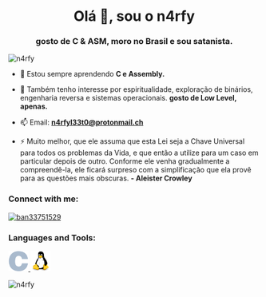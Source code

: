 <h1 align="center">Olá 👋, sou o n4rfy</h1>
<h3 align="center">gosto de C & ASM, moro no Brasil e sou satanista.</h3>

<p align="left"> <img src="https://komarev.com/ghpvc/?username=n4rfy&label=Profile%20views&color=0e75b6&style=flat" alt="n4rfy" /> </p>

- 🌱 Estou sempre aprendendo **C e Assembly.**

- 💬 Também tenho interesse por espiritualidade, exploração de binários, engenharia reversa e sistemas operacionais. **gosto de Low Level, apenas.**

- 📫 Email: **n4rfyl33t0@protonmail.ch**

- ⚡ Muito melhor, que ele assuma que esta Lei seja a Chave Universal para todos os problemas da Vida, e que então a utilize para um caso em particular depois de outro. Conforme ele venha gradualmente a compreendê-la, ele ficará surpreso com a simplificação que ela provê para as questões mais obscuras. **- Aleister Crowley**

<h3 align="left">Connect with me:</h3>
<p align="left">
<a href="https://twitter.com/ban33751529" target="blank"><img align="center" src="https://cdn.jsdelivr.net/npm/simple-icons@3.0.1/icons/twitter.svg" alt="ban33751529" height="30" width="40" /></a>
</p>

<h3 align="left">Languages and Tools:</h3>
<p align="left"> <a href="https://www.cprogramming.com/" target="_blank"> <img src="https://raw.githubusercontent.com/devicons/devicon/master/icons/c/c-original.svg" alt="c" width="40" height="40"/> </a> <a href="https://www.linux.org/" target="_blank"> <img src="https://raw.githubusercontent.com/devicons/devicon/master/icons/linux/linux-original.svg" alt="linux" width="40" height="40"/> </a> </p>

<p><img align="center" src="https://github-readme-stats.vercel.app/api/top-langs?username=n4rfy&show_icons=true&locale=en&layout=compact" alt="n4rfy" /></p>
